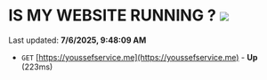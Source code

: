 # IS MY WEBSITE RUNNING ? [![](https://img.shields.io/static/v1?label=Sponsor&message=%E2%9D%A4&logo=GitHub&color=%23fe8e86)](https://github.com/sponsors/Youssef-Lehmam)

Last updated: **7/6/2025, 9:48:09 AM**

- `GET` [https://youssefservice.me](https://youssefservice.me) - **Up** (223ms)
